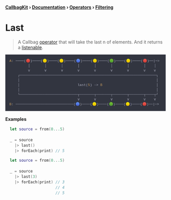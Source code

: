 #### [CallbagKit][Callbag] › [Documentation][Documentation] › [Operators][Operators] › [Filtering][Filtering]
# Last
> A Callbag [operator][Operators] that will take the last n of elements. And it
> returns a [listenable][Sources].

<img src="./Last.png">

<!-- ```swift
A: ────(🔴)────(🟡)────(🟡)────(🔵)────(🟡)────(🟢)────(🟡)────(🔴)──|─>
         │       │       │       │       │       │       │       │    │
         ⅴ       ⅴ       ⅴ       ⅴ       ⅴ       ⅴ       ⅴ       ⅴ    ⅴ
    ┌──────────────────────────────────────────────────────────────────┐
    │                                                                  │
    │                            last(5) -> B                          │
    │                                                                  │
    └────────────────────────────┬───────┬───────┬───────┬───────┬────┬┘
                                 ⅴ       ⅴ       ⅴ       ⅴ       ⅴ    ⅴ
B: ────────────────────────────(🔵)────(🟡)────(🟢)────(🟡)────(🔴)──|─>
``` -->

**Examples**

```swift
  let source = from(0...5)

  _ = source
    |> last()
    |> forEach(print) // 5
```

```swift
  let source = from(0...5)

  _ = source
    |> last(3)
    |> forEach(print) // 3
                      // 4
                      // 5
```

[Callbag]: <../../../README.md> (Callbag)
[Documentation]: <../../README.md> (Documentation)
[Operators]: <../README.md> (Operators)
[Filtering]: <./README.md> (Filtering)

[Sources]: <../../Sources/README.md> (Sources)